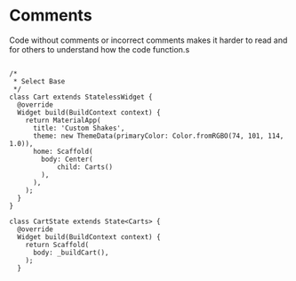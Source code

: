 # Comments

Code without comments or incorrect comments makes it harder to read and for others to understand how the code function.s

```{dart}

/*
 * Select Base
 */
class Cart extends StatelessWidget {
  @override
  Widget build(BuildContext context) {
    return MaterialApp(
      title: 'Custom Shakes',
      theme: new ThemeData(primaryColor: Color.fromRGBO(74, 101, 114, 1.0)),
      home: Scaffold(
        body: Center(
            child: Carts()
        ),
      ),
    );
  }
}

class CartState extends State<Carts> {
  @override
  Widget build(BuildContext context) {
    return Scaffold(
      body: _buildCart(),
    );
  }

```